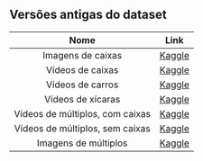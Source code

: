 ## Versões antigas do dataset

| Nome  | Link |
|:-----:|:----:|
| Imagens de caixas | [Kaggle](https://www.kaggle.com/paulogsc/caixas) |
| Vídeos de caixas | [Kaggle](https://www.kaggle.com/paulogsc/caixas1) |
| Vídeos de carros | [Kaggle](https://www.kaggle.com/paulogsc/carros1) |
| Vídeos de xícaras | [Kaggle](https://www.kaggle.com/paulogsc/xicaras1) |
| Vídeos de múltiplos, com caixas | [Kaggle](https://www.kaggle.com/paulogsc/mult1) |
| Vídeos de múltiplos, sem caixas | [Kaggle](https://www.kaggle.com/paulogsc/mult2) |
| Imagens de múltiplos | [Kaggle](https://www.kaggle.com/paulogsc/mult3) |
